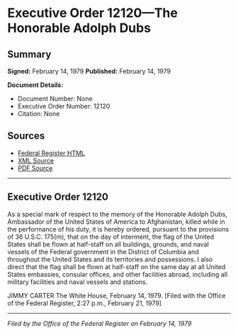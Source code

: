# Executive Order 12120—The Honorable Adolph Dubs

## Summary

**Signed:** February 14, 1979
**Published:** February 14, 1979

**Document Details:**
- Document Number: None
- Executive Order Number: 12120
- Citation: None

## Sources
- [Federal Register HTML](https://www.presidency.ucsb.edu/documents/executive-order-12120-the-honorable-adolph-dubs)
- [XML Source](None)
- [PDF Source](None)

---

## Executive Order 12120

As a special mark of respect to the memory of the Honorable Adolph Dubs, Ambassador of the United States of America to Afghanistan, killed while in the performance of his duty, it is hereby ordered, pursuant to the provisions of 36 U.S.C. 175(m), that on the day of interment, the flag of the United States shall be flown at half-staff on all buildings, grounds, and naval vessels of the Federal government in the District of Columbia and throughout the United States and its territories and possessions. I also direct that the flag shall be flown at half-staff on the same day at all United States embassies, consular offices, and other facilities abroad, including all military facilities and naval vessels and stations.

JIMMY CARTER
The White House,
February 14, 1979.
[Filed with the Office of the Federal Register, 2:27 p.m., February 21, 1979]

---

*Filed by the Office of the Federal Register on February 14, 1979*
